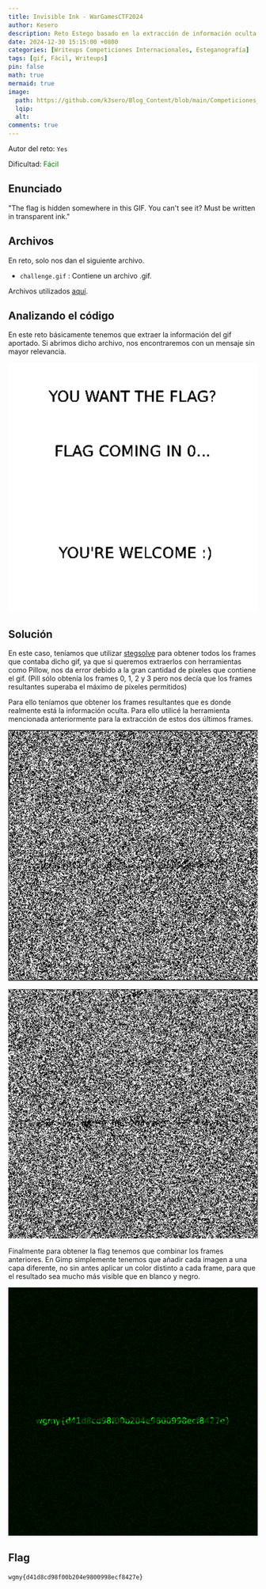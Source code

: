 ```yaml
---
title: Invisible Ink - WarGamesCTF2024
author: Kesero
description: Reto Estego basado en la extracción de información oculta de un archivo.gif.
date: 2024-12-30 15:15:00 +0800
categories: [Writeups Competiciones Internacionales, Esteganografía]
tags: [gif, Fácil, Writeups]
pin: false
math: true
mermaid: true
image:
  path: https://github.com/k3sero/Blog_Content/blob/main/Competiciones_Internacionales_Writeups/2024/Estego/WarGamesCTF2024/Invisible-Ink/Titulo.png?raw=true
  lqip: 
  alt: 
comments: true
---
```


Autor del reto: `Yes`

Dificultad: <font color=green>Fácil</font>

## Enunciado

"The flag is hidden somewhere in this GIF. You can't see it? Must be written in transparent ink."

## Archivos

En reto, solo nos dan el siguiente archivo.

- `challenge.gif` : Contiene un archivo .gif.

Archivos utilizados [aquí](https://github.com/k3sero/Blog_Content/tree/main/Competiciones_Internacionales_Writeups/2024/Estego/WarGamesCTF2024/Invisible-Ink).

## Analizando el código

En este reto básicamente tenemos que extraer la información del gif aportado. Si abrimos dicho archivo, nos encontraremos con un mensaje sin mayor relevancia.

![challenge](https://github.com/k3sero/Blog_Content/blob/main/Competiciones_Internacionales_Writeups/2024/Estego/WarGamesCTF2024/Invisible-Ink/gif.png?raw=true)


## Solución

En este caso, teníamos que utilizar [stegsolve](https://wiki.bi0s.in/steganography/stegsolve/) para obtener todos los frames que contaba dicho gif, ya que si queremos extraerlos con herramientas como Pillow, nos da error debido a la gran cantidad de píxeles que contiene el gif. (Pill sólo obtenía los frames 0, 1, 2 y 3 pero nos decía que los frames resultantes superaba el máximo de píxeles permitidos)

Para ello teníamos que obtener los frames resultantes que es donde realmente está la información oculta. Para ello utilicé la herramienta mencionada anteriormente para la extracción de estos dos últimos frames.

![Frame5](https://github.com/k3sero/Blog_Content/blob/main/Competiciones_Internacionales_Writeups/2024/Estego/WarGamesCTF2024/Invisible-Ink/frame5.png?raw=true)

![Frame6](https://github.com/k3sero/Blog_Content/blob/main/Competiciones_Internacionales_Writeups/2024/Estego/WarGamesCTF2024/Invisible-Ink/frame6.png?raw=true)

Finalmente para obtener la flag tenemos que combinar los frames anteriores.
En Gimp simplemente tenemos que añadir cada imagen a una capa diferente, no sin antes aplicar un color distinto a cada frame, para que el resultado sea mucho más visible que en blanco y negro.

![Final](https://github.com/k3sero/Blog_Content/blob/main/Competiciones_Internacionales_Writeups/2024/Estego/WarGamesCTF2024/Invisible-Ink/final.png?raw=true)

## Flag

`wgmy{d41d8cd98f00b204e9800998ecf8427e}`